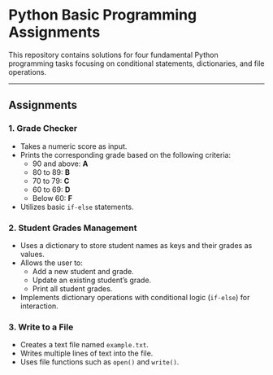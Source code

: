 # Python Basic Programming Assignments

This repository contains solutions for four fundamental Python programming tasks focusing on conditional statements, dictionaries, and file operations.

---

## Assignments

### 1. Grade Checker
- Takes a numeric score as input.
- Prints the corresponding grade based on the following criteria:
  - 90 and above: **A**
  - 80 to 89: **B**
  - 70 to 79: **C**
  - 60 to 69: **D**
  - Below 60: **F**
- Utilizes basic `if-else` statements.

### 2. Student Grades Management
- Uses a dictionary to store student names as keys and their grades as values.
- Allows the user to:
  - Add a new student and grade.
  - Update an existing student’s grade.
  - Print all student grades.
- Implements dictionary operations with conditional logic (`if-else`) for interaction.

### 3. Write to a File
- Creates a text file named `example.txt`.
- Writes multiple lines of text into the file.
- Uses file functions such as `open()` and `write()`.
